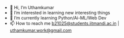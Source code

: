 - 👋 Hi, I’m Uthamkumar
- 👀 I’m interested in learning new interesting things
- 🌱 I’m currently learning Python/Ai-ML/Web Dev
- 📫 How to reach me b21025@students.iitmandi.ac.in | uthamkumar.work@gmail.com
<!---
DarkOxygen123/DarkOxygen123 is a ✨ special ✨ repository because its `README.md` (this file) appears on your GitHub profile.
You can click the Preview link to take a look at your changes.
--->
